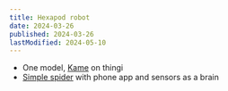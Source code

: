 ```yaml
---
title: Hexapod robot
date: 2024-03-26
published: 2024-03-26
lastModified: 2024-05-10
---
```

- One model, [Kame](https://www.thingiverse.com/thing:6522539) on thingi
- [Simple spider]([https://www.makeyourpet.com/](https://www.makeyourpet.com/)) with phone app and sensors as a brain